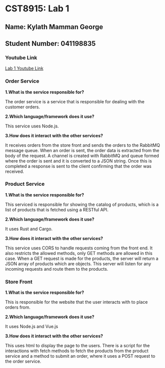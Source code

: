 # CST8915: Lab 1

## Name: Kylath Mamman George

## Student Number: 041198835

### Youtube Link

[Lab 1 Youtube Link](https://www.youtube.com/watch?v=MrTI1IYrWBk)

### Order Service

**1.What is the service responsible for?**

The order service is a service that is responsible for dealing with the customer orders.

**2.Which language/framework does it use?**

This service uses Node.js.

**3.How does it interact with the other services?**

It receives orders from the store front and sends the orders to the RabbitMQ message queue. When an order is sent, the order data is extracted from the body of the request. A channel is created with RabbitMQ and queue formed where the order is sent and it is converted to a JSON string. Once this is completed a response is sent to the client confirming that the order was received.

### Product Service

**1.What is the service responsible for?**

This serviced is responsible for showing the catalog of products, which is a list of products that is fetched using a RESTful API.

**2.Which language/framework does it use?**

It uses Rust and Cargo.
  
**3.How does it interact with the other services?**

This service uses CORS to handle requests coming from the front end. It also restricts the allowed methods, only GET methods are allowed in this case. When a GET request is made for the products, the server will return a JSON array of products which are objects. This server will listen for any incoming requests and route them to the products.

### Store Front

**1.What is the service responsible for?**

This is responsible for the website that the user interacts with to place orders from.

**2.Which language/framework does it use?**

It uses Node.js and Vue.js

**3.How does it interact with the other services?**

This uses html to display the page to the users. There is a script for the interactions with fetch methods to fetch the products from the product service and a method to submit an order, where it uses a POST request to the order service.
